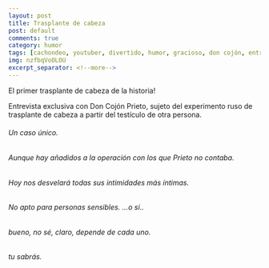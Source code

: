 ```yaml
---
layout: post
title: Trasplante de cabeza
post: default
comments: true
category: humor
tags: [cachondeo, youtuber, divertido, humor, gracioso, don cojón, entrevista]
img: nzfbqVoOLOU
excerpt_separator: <!--more-->
---
```


El primer trasplante de cabeza de la historia!

Entrevista exclusiva con Don Cojón Prieto, sujeto del experimento ruso de trasplante de cabeza a partir del testículo de otra persona.

<!--more-->


###### Un caso único.

###### Aunque hay añadidos a la operación con los que Prieto no contaba.

###### Hoy nos desvelará todas sus intimidades más íntimas.

###### No apto para personas sensibles. …o si..

###### bueno, no sé, claro, depende de cada uno.

###### tu sabrás.